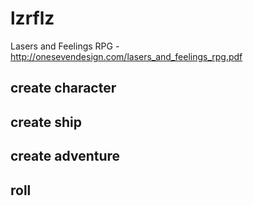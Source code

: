 # lzrflz
Lasers and Feelings RPG - http://onesevendesign.com/lasers_and_feelings_rpg.pdf

## create character

## create ship

## create adventure

## roll

## 
